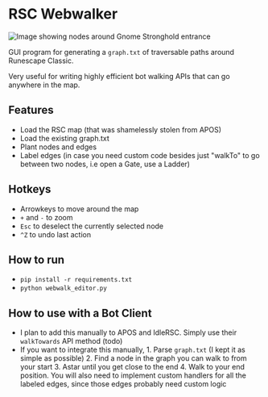# RSC Webwalker

![Image showing nodes around Gnome Stronghold entrance](https://i.imgur.com/J0m93lq.png)

GUI program for generating a `graph.txt` of traversable paths around Runescape Classic.

Very useful for writing highly efficient bot walking APIs that can go anywhere in the map.

## Features

* Load the RSC map (that was shamelessly stolen from APOS)
* Load the existing graph.txt
* Plant nodes and edges
* Label edges (in case you need custom code besides just "walkTo" to go between two nodes, i.e open a Gate, use a Ladder)

## Hotkeys

* Arrowkeys to move around the map
* `+` and `-` to zoom
* `Esc` to deselect the currently selected node
* `^Z` to undo last action

## How to run

* `pip install -r requirements.txt`
* `python webwalk_editor.py`

## How to use with a Bot Client

* I plan to add this manually to APOS and IdleRSC. Simply use their `walkTowards` API method (todo)
* If you want to integrate this manually, 1. Parse `graph.txt` (I kept it as simple as possible) 2. Find a node in the graph you can walk to from your start 3. Astar until you get close to the end 4. Walk to your end position. You will also need to implement custom handlers for all the labeled edges, since those edges probably need custom logic
